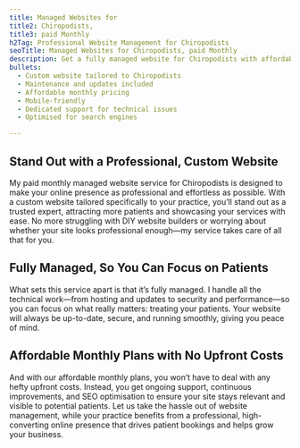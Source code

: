 ```yaml
---
title: Managed Websites for
title2: Chiropodists,
title3: paid Monthly
h2Tag: Professional Website Management for Chiropodists
seoTitle: Managed Websites for Chiropodists, paid Monthly
description: Get a fully managed website for Chiropodists with affordable monthly plans. Let me take care of the details, so you can focus on caring for your patients.
bullets:
  - Custom website tailored to Chiropodists
  - Maintenance and updates included
  - Affordable monthly pricing
  - Mobile-friendly
  - Dedicated support for technical issues
  - Optimised for search engines

---
```

## Stand Out with a Professional, Custom Website

My paid monthly managed website service for Chiropodists is designed to make your online presence as professional and effortless as possible. With a custom website tailored specifically to your practice, you’ll stand out as a trusted expert, attracting more patients and showcasing your services with ease. No more struggling with DIY website builders or worrying about whether your site looks professional enough—my service takes care of all that for you.

## Fully Managed, So You Can Focus on Patients
What sets this service apart is that it’s fully managed. I handle all the technical work—from hosting and updates to security and performance—so you can focus on what really matters: treating your patients. Your website will always be up-to-date, secure, and running smoothly, giving you peace of mind.

## Affordable Monthly Plans with No Upfront Costs
And with our affordable monthly plans, you won’t have to deal with any hefty upfront costs. Instead, you get ongoing support, continuous improvements, and SEO optimisation to ensure your site stays relevant and visible to potential patients. Let us take the hassle out of website management, while your practice benefits from a professional, high-converting online presence that drives patient bookings and helps grow your business.
